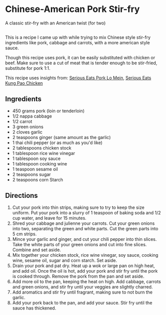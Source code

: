 # Chinese-American Pork Stir-fry

A classic stir-fry with an American twist (for two)

##

This is a recipe I came up with while trying to mix Chinese style stir-fry ingredients like pork, cabbage and carrots, with a more american style sauce.

Though this recipe uses pork, it can be easily substituted with chicken or beef. Make sure to use a cut of meat that is tender enough to be stir-fried, substitute for pork 1:1.

This recipe uses insights from: [Serious Eats Pork Lo Mein](https://www.seriouseats.com/stir-fried-lo-mein-noodles-pork-vegetables-recipe), [Serious Eats Kung Pao Chicken](https://www.seriouseats.com/takeout-style-kung-pao-chicken-diced-chicken-peppers-peanuts-recipe)

## Ingredients

- 450 grams pork (loin or tenderloin)
- 1/2 nappa cabbage 
- 1/2 carrot
- 3 green onions
- 2 cloves garlic
- 2 teaspoons ginger (same amount as the garlic)
- 1 thai chili pepper (or as much as you'd like)
- 2 tablespoons chicken stock
- 1 tablespoon rice wine vinegar
- 1 tablespoon soy sauce
- 1 tablespoon cooking wine
- 1 teaspoon sesame oil
- 2 teaspoons sugar
- 2 teaspoons corn Starch

## Directions

1. Cut your pork into thin strips, making sure to try to keep the size uniform. Put your pork into a slurry of 1 teaspoon of baking soda and 1/2 cup water, and leave for 15 minutes.
2. Shred your cabbage and julienne your carrots. Cut your green onions into two, separating the green and white parts. Cut the green parts into 5 cm strips.
3. Mince your garlic and ginger, and cut your chili pepper into thin slices. Take the white parts of your green onions and cut into fine slices. Combine and set aside.
4. Mix together your chicken stock, rice wine vinegar, soy sauce, cooking wine, sesame oil, sugar and corn starch. Set aside.
5. Drain your pork and pat dry. Heat up a wok or large pan on high heat, and add oil. Once the oil is hot, add your pork and stir fry until the pork is cooked through. Remove the pork from the pan and set aside.
6. Add more oil to the pan, keeping the heat on high. Add cabbage, carrots and green onions, and stir fry until your veggies are slightly charred.
7. Add aromatics and stir fry until fragrant, making sure to not burn the garlic.
8. Add your pork back to the pan, and add your sauce. Stir fry until the sauce has thickened.

